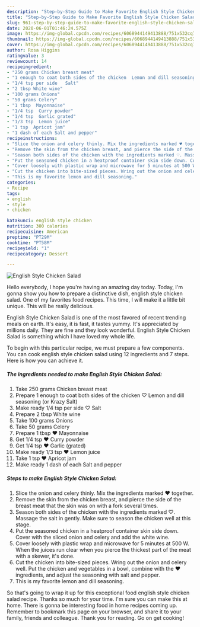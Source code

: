 ```yaml
---
description: "Step-by-Step Guide to Make Favorite English Style Chicken Salad"
title: "Step-by-Step Guide to Make Favorite English Style Chicken Salad"
slug: 961-step-by-step-guide-to-make-favorite-english-style-chicken-salad
date: 2020-06-01T01:46:24.575Z
image: https://img-global.cpcdn.com/recipes/6068944149413888/751x532cq70/english-style-chicken-salad-recipe-main-photo.jpg
thumbnail: https://img-global.cpcdn.com/recipes/6068944149413888/751x532cq70/english-style-chicken-salad-recipe-main-photo.jpg
cover: https://img-global.cpcdn.com/recipes/6068944149413888/751x532cq70/english-style-chicken-salad-recipe-main-photo.jpg
author: Rosa Higgins
ratingvalue: 3
reviewcount: 14
recipeingredient:
- "250 grams Chicken breast meat"
- "1 enough to coat both sides of the chicken  Lemon and dill seasoning or Krazy Salt"
- "1/4 tsp per side   Salt"
- "2 tbsp White wine"
- "100 grams Onions"
- "50 grams Celery"
- "1 tbsp  Mayonnaise"
- "1/4 tsp  Curry powder"
- "1/4 tsp  Garlic grated"
- "1/3 tsp  Lemon juice"
- "1 tsp  Apricot jam"
- "1 dash of each Salt and pepper"
recipeinstructions:
- "Slice the onion and celery thinly. Mix the ingredients marked ♥ together."
- "Remove the skin from the chicken breast, and pierce the side of the breast meat that the skin was on with a fork several times."
- "Season both sides of the chicken with the ingredients marked ♡. Massage the salt in gently. Make sure to season the chicken well at this stage."
- "Put the seasoned chicken in a heatproof container skin side down. Cover with the sliced onion and celery and add the white wine."
- "Cover loosely with plastic wrap and microwave for 5 minutes at 500 W. When the juices run clear when you pierce the thickest part of the meat with a skewer, it&#39;s done."
- "Cut the chicken into bite-sized pieces. Wring out the onion and celery well. Put the chicken and vegetables in a bowl, combine with the ♥ ingredients, and adjust the seasoning with salt and pepper."
- "This is my favorite lemon and dill seasoning."
categories:
- Recipe
tags:
- english
- style
- chicken

katakunci: english style chicken 
nutrition: 300 calories
recipecuisine: American
preptime: "PT29M"
cooktime: "PT58M"
recipeyield: "1"
recipecategory: Dessert

---
```



![English Style Chicken Salad](https://img-global.cpcdn.com/recipes/6068944149413888/751x532cq70/english-style-chicken-salad-recipe-main-photo.jpg)

Hello everybody, I hope you're having an amazing day today. Today, I'm gonna show you how to prepare a distinctive dish, english style chicken salad. One of my favorites food recipes. This time, I will make it a little bit unique. This will be really delicious.

English Style Chicken Salad is one of the most favored of recent trending meals on earth. It's easy, it is fast, it tastes yummy. It's appreciated by millions daily. They are fine and they look wonderful. English Style Chicken Salad is something which I have loved my whole life.




To begin with this particular recipe, we must prepare a few components. You can cook english style chicken salad using 12 ingredients and 7 steps. Here is how you can achieve it.

<!--inarticleads1-->

##### The ingredients needed to make English Style Chicken Salad:

1. Take 250 grams Chicken breast meat
1. Prepare 1 enough to coat both sides of the chicken ♡ Lemon and dill seasoning (or Krazy Salt)
1. Make ready 1/4 tsp per side  ♡ Salt
1. Prepare 2 tbsp White wine
1. Take 100 grams Onions
1. Take 50 grams Celery
1. Prepare 1 tbsp ♥ Mayonnaise
1. Get 1/4 tsp ♥ Curry powder
1. Get 1/4 tsp ♥ Garlic (grated)
1. Make ready 1/3 tsp ♥ Lemon juice
1. Take 1 tsp ♥ Apricot jam
1. Make ready 1 dash of each Salt and pepper




<!--inarticleads2-->

##### Steps to make English Style Chicken Salad:

1. Slice the onion and celery thinly. Mix the ingredients marked ♥ together.
1. Remove the skin from the chicken breast, and pierce the side of the breast meat that the skin was on with a fork several times.
1. Season both sides of the chicken with the ingredients marked ♡. Massage the salt in gently. Make sure to season the chicken well at this stage.
1. Put the seasoned chicken in a heatproof container skin side down. Cover with the sliced onion and celery and add the white wine.
1. Cover loosely with plastic wrap and microwave for 5 minutes at 500 W. When the juices run clear when you pierce the thickest part of the meat with a skewer, it&#39;s done.
1. Cut the chicken into bite-sized pieces. Wring out the onion and celery well. Put the chicken and vegetables in a bowl, combine with the ♥ ingredients, and adjust the seasoning with salt and pepper.
1. This is my favorite lemon and dill seasoning.




So that's going to wrap it up for this exceptional food english style chicken salad recipe. Thanks so much for your time. I'm sure you can make this at home. There is gonna be interesting food in home recipes coming up. Remember to bookmark this page on your browser, and share it to your family, friends and colleague. Thank you for reading. Go on get cooking!
